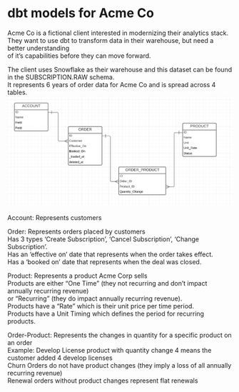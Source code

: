 # dbt models for Acme Co
Acme Co is a fictional client interested in modernizing their analytics stack.<br>
They want to use dbt to transform data in their warehouse, but need a better understanding<br>
of it’s capabilities before they can move forward.  

The client uses Snowflake as their warehouse and this dataset can be found in the SUBSCRIPTION.RAW schema.<br>
It represents 6 years of order data for Acme Co and is spread across 4 tables.<br> 
![Acme Co ERD](/docs/assets/acme_erd.png)

Account: Represents customers<br>

Order: Represents orders placed by customers<br>
Has 3 types ‘Create Subscription’, ‘Cancel Subscription’, ‘Change Subscription’.<br>
Has an ‘effective on’ date that represents when the order takes effect.<br>
Has a ‘booked on’ date that represents when the deal was closed.<br>

Product: Represents a product Acme Corp sells<br>
Products are either “One Time” (they not recurring and don’t impact annually recurring revenue)<br>
or “Recurring” (they do impact annually recurring revenue).<br>
Products have a “Rate” which is their unit price per time period.<br>
Products have a Unit Timing which defines the period for recurring products.<br>

Order-Product: Represents the changes in quantity for a specific product on an order<br>
Example: Develop License product with quantity change 4 means the customer added 4 develop licenses<br>
Churn Orders do not have product changes (they imply a loss of all annually recurring revenue)<br>
Renewal orders without product changes represent flat renewals<br>


